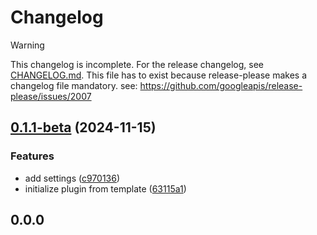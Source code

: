 # Changelog

> [!WARNING]
> This changelog is incomplete. For the release changelog, see [CHANGELOG.md](./CHANGELOG.md).
> This file has to exist because release-please makes a changelog file mandatory.
> see: https://github.com/googleapis/release-please/issues/2007

## [0.1.1-beta](https://github.com/baodrate/obsidian-timestampy/compare/v0.1.0...0.1.1-beta) (2024-11-15)


### Features

* add settings ([c970136](https://github.com/baodrate/obsidian-timestampy/commit/c97013641468b8bc6ad0934bd562e697d57b5398))
* initialize plugin from template ([63115a1](https://github.com/baodrate/obsidian-timestampy/commit/63115a12615c3b1df1c56fefd09b65bea3a21922))

## 0.0.0
